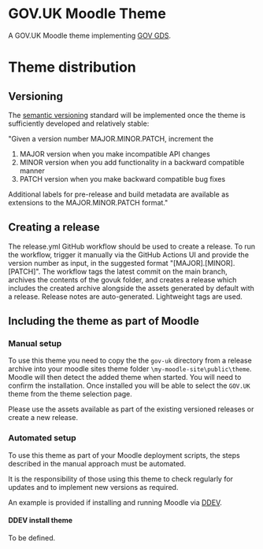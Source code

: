 # GOV.UK Moodle Theme
A GOV.UK Moodle theme implementing [GOV GDS](https://design-system.service.gov.uk/).

# Theme distribution
## Versioning
The [semantic versioning](https://semver.org/) standard will be implemented once the theme is sufficiently developed and relatively stable:

"Given a version number MAJOR.MINOR.PATCH, increment the

1. MAJOR version when you make incompatible API changes
2. MINOR version when you add functionality in a backward compatible manner
3. PATCH version when you make backward compatible bug fixes

Additional labels for pre-release and build metadata are available as extensions to the MAJOR.MINOR.PATCH format."

## Creating a release
The release.yml GitHub workflow should be used to create a release. To run the workflow, trigger it manually via the GitHub Actions UI and provide the version number as input, in the suggested format "[MAJOR].[MINOR].[PATCH]". 
The workflow tags the latest commit on the main branch, archives the contents of the govuk folder, and creates a release which includes the created archive alongside the assets generated by default with a release. Release notes are auto-generated. Lightweight tags are used.

## Including the theme as part of Moodle
### Manual setup
To use this theme you need to copy the the `gov-uk` directory from a release archive into your moodle sites theme folder `\my-moodle-site\public\theme`. Moodle will then detect the added theme when started. You will need to confirm the installation. Once installed you will be able to select the `GOV.UK` theme from the theme selection page.

Please use the assets available as part of the existing versioned releases or create a new release.

### Automated setup
To use this theme as part of your Moodle deployment scripts, the steps described in the manual approach must be automated. 

It is the responsibility of those using this theme to check regularly for updates and to implement new versions as required. 

An example is provided if installing and running Moodle via [DDEV](https://ddev.readthedocs.io/en/stable/).

#### DDEV install theme
To be defined.



